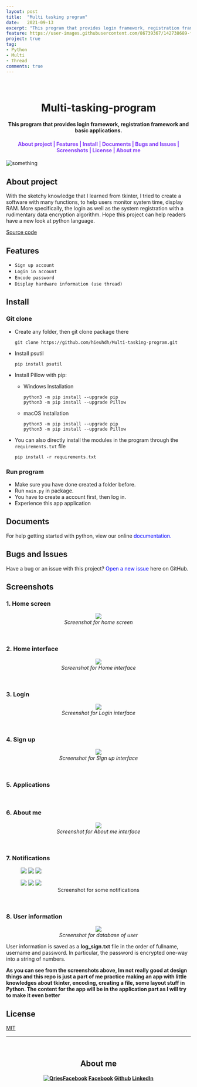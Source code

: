 ```yaml
---
layout: post
title:  "Multi tasking program"
date:   2021-09-13
excerpt: "This program that provides login framework, registration framework and basic applications."
feature: https://user-images.githubusercontent.com/86739367/142738689-fab24d68-4373-47f8-80f1-46e90149c0c7.png
project: true
tag:
- Python 
- Multi
- Thread
comments: true
---
```


<h1 align="center">
  <br>Multi-tasking-program<br>
</h1>

<h4 align="center">
  This program that provides login framework, registration framework and basic applications.
</h4> 

<div align="center">
    <h4>
        <a href="#about-project" style="text-decoration: none; color:#823af7">About project | </a>
        <a href="#features" style="text-decoration: none; color:#823af7">Features | </a>
        <a href="#install" style="text-decoration: none; color:#823af7">Install | </a>
        <a href="#documents" style="text-decoration: none; color:#823af7">Documents | </a>
        <a href="#bugs-and-issues" style="text-decoration: none; color:#823af7">Bugs and Issues | </a>
        <a href="#screenshots" style="text-decoration: none; color:#823af7">Screenshots | </a>
        <a href="#license" style="text-decoration: none; color:#823af7">License | </a>
        <a href="#about-me" style="text-decoration: none; color:#823af7">About me</a>
    </h4>
</div>

![something](https://user-images.githubusercontent.com/86739367/132988864-ecadc18b-c73c-40eb-9c46-436a76f21157.png)


## About project

With the sketchy knowledge that I learned from tkinter, I tried to create a software with many functions, to help users monitor system time, display RAM. More specifically, the login as well as the system registration with a rudimentary data encryption algorithm. Hope this project can help readers have a new look at python language.

<div align="left">
    <a href="https://github.com/hieuhdh/Multi-tasking-program" class="btn">Source code</a> 
</div>


## Features

* `Sign up account`
* `Login in account`
* `Encode password`
* `Display hardware information (use thread)`

## **Install**

### Git clone

* Create any folder, then git clone package there

    ```command
    git clone https://github.com/hieuhdh/Multi-tasking-program.git
    ```
* Install psutil

    ```command
    pip install psutil
    ```
* Install Pillow with pip:

    * Windows Installation

        ```command
        python3 -m pip install --upgrade pip
        python3 -m pip install --upgrade Pillow
        ```
    * macOS Installation

        ```command
        python3 -m pip install --upgrade pip
        python3 -m pip install --upgrade Pillow
        ```

* You can also directly install the modules in the program through the `requirements.txt` file

    ```command
    pip install -r requirements.txt
    ```

### Run program

* Make sure you have done created a folder before.
* Run `main.py` in package.
* You have to create a account first, then log in.
* Experience this app application

## Documents

  For help getting started with python, view our online <a href="https://www.python.org/" style="text-decoration: none; color:blue" >documentation.</a>


## Bugs and Issues

  Have a bug or an issue with this project? <a href="https://github.com/hieuhdh/Multi-tasking-program/issues" style="text-decoration: none; color:blue" >Open a new issue</a> here on GitHub.

<h2 id = "screenshots">Screenshots</h2>

<h3>1. Home screen</h3>

<figure align="center">
	<a href="https://user-images.githubusercontent.com/86739367/132988864-ecadc18b-c73c-40eb-9c46-436a76f21157.png"><img src="https://user-images.githubusercontent.com/86739367/132988864-ecadc18b-c73c-40eb-9c46-436a76f21157.png"></a>
	<figcaption><a href="#" title="" style = "text-decoration: none"><i>Screenshot for home screen</i></a></figcaption>
</figure>

<br>
<h3>2. Home interface</h3>

<figure align="center">
	<a href="https://user-images.githubusercontent.com/86739367/132999147-b5fe975b-dc5c-455c-ad82-aa496a7919f7.png"><img src="https://user-images.githubusercontent.com/86739367/132999147-b5fe975b-dc5c-455c-ad82-aa496a7919f7.png"></a>
	<figcaption><a href="#" title="" style = "text-decoration: none"><i>Screenshot for Home interface</i></a></figcaption>
</figure>

<br>
<h3>3. Login</h3>

<figure align="center">
	<a href="https://user-images.githubusercontent.com/86739367/132989561-425cf48d-c77e-4c7c-a3a1-f849134299ae.png"><img src="https://user-images.githubusercontent.com/86739367/132989561-425cf48d-c77e-4c7c-a3a1-f849134299ae.png"></a>
	<figcaption><a href="#" title="" style = "text-decoration: none"><i>Screenshot for Login interface</i></a></figcaption>
</figure>

<br>
<h3>4. Sign up</h3>

<figure align="center">
	<a href="https://user-images.githubusercontent.com/86739367/132989641-7acb111d-7d45-463b-83e1-d0dd89d1280b.png"><img src="https://user-images.githubusercontent.com/86739367/132989641-7acb111d-7d45-463b-83e1-d0dd89d1280b.png"></a>
	<figcaption><a href="#" title="" style = "text-decoration: none"><i>Screenshot for Sign up interface</i></a></figcaption>
</figure>

<br>
<h3>5. Applications</h3>

<br>
<h3>6. About me</h3>

<figure align="center">
	<a href="https://user-images.githubusercontent.com/86739367/133070589-ade6b1c2-188d-4710-87a9-9f87f2f3dfaa.png"><img src="https://user-images.githubusercontent.com/86739367/133070589-ade6b1c2-188d-4710-87a9-9f87f2f3dfaa.png"></a>
	<figcaption><a href="#" title="" style = "text-decoration: none"><i>Screenshot for About me interface</i></a></figcaption>
</figure>

<br>
<h3>7. Notifications</h3>

<figure class="third">
	<img src="https://user-images.githubusercontent.com/86739367/132998794-33f72299-8ad6-48c7-8913-62ecc2bcf789.png">
	<img src="https://user-images.githubusercontent.com/86739367/132998735-8f5bce02-252c-4696-9563-c044d6ae74f0.png">
	<img src="https://user-images.githubusercontent.com/86739367/132998719-9a01ce11-0f51-4f02-83c9-1ea059e59c45.png">
	<figcaption></figcaption>
</figure>
<figure class="third">
    <img src="https://user-images.githubusercontent.com/86739367/132998737-15115ab7-3ea6-493c-be7c-5993f8319441.png">
	<img src="https://user-images.githubusercontent.com/86739367/132998733-80475b56-ba7c-4b82-be20-7a449651dd32.png">
	<img src="https://user-images.githubusercontent.com/86739367/132998732-f78dfeae-a7bf-48d3-947e-b4d22bf81499.png">
	<figcaption> <div style = "text-align: center">Screenshot for some notifications</div></figcaption>
</figure>
    
<br>
<h3>8. User information</h3>

<figure align="center">
	<a href="https://user-images.githubusercontent.com/86739367/132998817-2a0cb670-ab77-4a3e-89f8-39b4380f7538.png"><img src="https://user-images.githubusercontent.com/86739367/132998817-2a0cb670-ab77-4a3e-89f8-39b4380f7538.png"></a>
	<figcaption><a href="#" title="" style = "text-decoration: none"><i>Screenshot for database of user</i></a></figcaption>
</figure>


<div>User information is saved as a <strong>log_sign.txt</strong> file in the order of fullname, username and password. In particular, the password is encrypted one-way into a string of numbers.</div>


**As you can see from the screenshots above, Im not really good at design things and this repo is just a part of me practice making an app with little knowledges about tkinter, encoding, creating a file, some layout stuff in Python. The content for the app will be in the application part as I will try to make it even better**

## License

<div align="left">
    <a href="https://opensource.org/licenses/MIT" class="btn">MIT</a> 
</div>

---

<br>
<h2 id = "about-me" align="center">About me</h2>

<div align="center">
    <h4>
        <!-- <div class="btn btn-info">
            <div class="icon"><i class="fa fa-fw fa-facebook-square"></i></div>
            <span>Facebook</span>
        </div>  -->
        <a href="https://www.facebook.com/ao.lncb/" class="btn btn-info"><img alt="Qries" class="fa fa-fw fa-facebook-square"><span>Facebook</span></a>
        <a href="https://www.facebook.com/ao.lncb/" class="btn btn-info">Facebook</a>
        <a href="https://github.com/hieuhdh/" class="btn btn-info">Github</a>
        <a href="https://www.linkedin.com/in/hieuhdh/" class="btn btn-info">LinkedIn</a>
    </h4>
</div><br><br>

<!-- <br>
<h2 id = "about-me">About me</h2>

<div class="button">
    <div class="icon">
        <i class="fab fa-facebook-f"></i>
    </div>
    <span>Facebook</span>
</div>
<div class="button">
    <div class="icon">
        <i class="fab fa-github"></i>
    </div>
    <span>Github</span>
</div>
<div class="button">
    <div class="icon">
        <i class="fab fa-linkedin-in"></i>
    </div>
    <span>LinkedIn</span>
</div> -->

<!-- 
<div align="left">
    <button class="slide_from_left_contact"><a href="https://www.facebook.com/ao.lncb/" style = "text-decoration: none">Facebook</a> </button>
    <button class="slide_from_left_contact"><a href="https://github.com/hieuhdh/" style = "text-decoration: none">Github</a> </button>
    <button class="slide_from_left_contact"><a href="https://www.linkedin.com/in/hieuhdh/" style = "text-decoration: none">LinkedIn</a> </button>
</div> -->

<!-- <div class = "hover-box">
    <a class = "btnn" href = "#">
        <span class = "name-desc">Facebook</span>
        <div class = "btn-icon fb">
       <i class = "\f230">
        </div>
    </a>
    <a class = "btnn" href = "#">
        <span class = "name-desc">Github</span>
        <div class = "btn-icon github">
       <i class = "\f09b">
        </div>
    </a>
    <a class = "btnn" href = "#">
        <span class = "name-desc">LinkedIn</span>
        <div class = "btn-icon linkedin">
       <i class = "\f0e1">
        </div>
    </a>
    
</div> -->